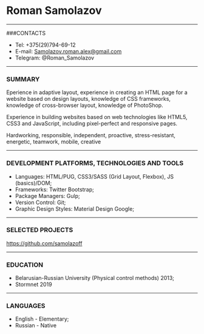 # Roman Samolazov

----

###CONTACTS

- Tel:	+375(29)794-69-12
- E-mail:	Samolazov.roman.alex@gmail.com
- Telegram:	@Roman_Samolazov

----

### SUMMARY

Eperience in adaptive layout, experience in creating an HTML page for a website based on design layouts, knowledge of CSS frameworks, knowledge of cross-browser layout, knowledge of PhotoShop.

Experience in building websites based on web technologies like HTML5, CSS3 and JavaScript, including pixel-perfect and responsive pages.

Hardworking, responsible, independent, proactive, stress-resistant, energetic, teamwork, mobile, creative

----

### DEVELOPMENT PLATFORMS, TECHNOLOGIES AND TOOLS

- Languages:	HTML/PUG, CSS3/SASS (Grid Layout, Flexbox), JS (basics)/DOM;
- Frameworks:	Twitter Bootstrap;
- Package Managers:	Gulp;
- Version Control:	Git;
- Graphic Design Styles:	Material Design Google;

-----

### SELECTED PROJECTS

https://github.com/samolazoff

-----

### EDUCATION

- Belarusian-Russian University (Physical control methods) 2013;
- Stormnet 2019 

------

### LANGUAGES

- English  - Elementary;
- Russian - Native



